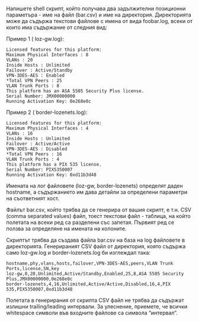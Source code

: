 Напишете shell скрипт, който получава два задължителни позиционни параметъра - име
на файл (bar.csv) и име на директория. Директорията може да съдържа текстови файлове с имена
от вида foobar.log, всеки от които има съдържание от следния вид:

Пример 1 ( loz-gw.log):
```
Licensed features for this platform:
Maximum Physical Interfaces : 8
VLANs : 20
Inside Hosts : Unlimited
Failover : Active/Standby
VPN-3DES-AES : Enabled
*Total VPN Peers : 25
VLAN Trunk Ports : 8
This platform has an ASA 5505 Security Plus license.
Serial Number: JMX00000000
Running Activation Key: 0e268e0c
```

Пример 2 ( border-lozenets.log):
```
Licensed features for this platform:
Maximum Physical Interfaces : 4
VLANs : 16
Inside Hosts : Unlimited
Failover : Active/Active
VPN-3DES-AES : Disabled
*Total VPN Peers : 16
VLAN Trunk Ports : 4
This platform has a PIX 535 license.
Serial Number: PIX5350007
Running Activation Key: 0xd11b3d48
```

Имената на лог файловете (loz-gw, border-lozenets) определят даден hostname, а съдържанието им
дава детайли за определени параметри на съответният хост.

Файлът bar.csv, който трябва да се генерира от вашия скрипт, е т.н. CSV (comma separated values)
файл, тоест текстови файл - таблица, на който полетата на всеки ред са разделени със запетая. Първият
ред се ползва за определяне на имената на колоните.

Скриптът трябва да създава файла bar.csv на база на log файловете в директорията. Генерираният
CSV файл от директория, която съдържа само loz-gw.log и border-lozenets.log би изглеждал така:
```
hostname,phy,vlans,hosts,failover,VPN-3DES-AES,peers,VLAN Trunk Ports,license,SN,key
loz-gw,8,20,Unlimited,Active/Standby,Enabled,25,8,ASA 5505 Security Plus,JMX00000000,0e268e0c
border-lozenets,4,16,Unlimited,Active/Active,Disabled,16,4,PIX 535,PIX5350007,0xd11b3d48
```

Полетата в генерирания от скрипта CSV файл не трябва да съдържат излишни trailing/leading интервали. За улеснение, приемете, че всички whitespace символи във входните файлове са символа
“интервал”.
